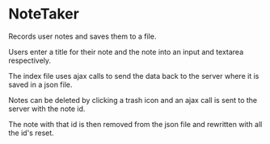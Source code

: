 # NoteTaker
Records user notes and saves them to a file.

Users enter a title for their note and the note into an input and textarea respectively.

The index file uses ajax calls to send the data back to the server where it is saved in a json file. 

Notes can be deleted by clicking a trash icon and an ajax call is sent to the server with the note id.

The note with that id is then removed from the json file and rewritten with all the id's reset. 
